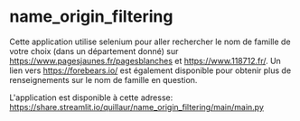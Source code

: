 # name_origin_filtering
Cette application utilise selenium pour aller rechercher le nom de famille de votre choix (dans un département donné) sur https://www.pagesjaunes.fr/pagesblanches et https://www.118712.fr/.
Un lien vers https://forebears.io/ est également disponible pour obtenir plus de renseignements sur le nom de famille en question.

L'application est disponible à cette adresse: https://share.streamlit.io/quillaur/name_origin_filtering/main/main.py
